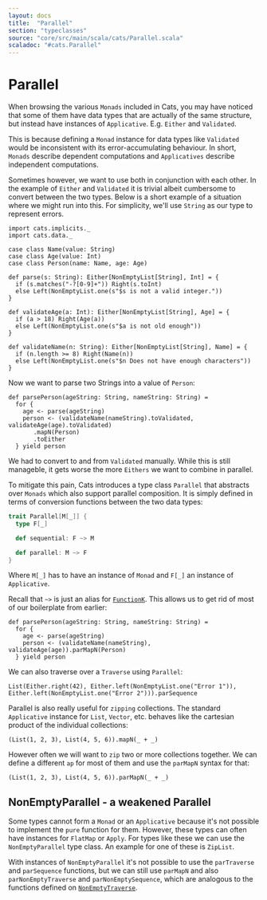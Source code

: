 ```yaml
---
layout: docs
title:  "Parallel"
section: "typeclasses"
source: "core/src/main/scala/cats/Parallel.scala"
scaladoc: "#cats.Parallel"
---
```

# Parallel

When browsing the various `Monads` included in Cats,
you may have noticed that some of them have data types that are actually of the same structure,
but instead have instances of `Applicative`. E.g. `Either` and `Validated`.

This is because defining a `Monad` instance for data types like `Validated` would be inconsistent with its error-accumulating behaviour.
In short, `Monads` describe dependent computations and `Applicatives` describe independent computations.

Sometimes however, we want to use both in conjunction with each other.
In the example of `Either` and `Validated` it is trivial albeit cumbersome to convert between the two types.
Below is a short example of a situation where we might run into this.
For simplicity, we'll use `String` as our type to represent errors.

```tut:book
import cats.implicits._
import cats.data._

case class Name(value: String)
case class Age(value: Int)
case class Person(name: Name, age: Age)

def parse(s: String): Either[NonEmptyList[String], Int] = {
  if (s.matches("-?[0-9]+")) Right(s.toInt)
  else Left(NonEmptyList.one(s"$s is not a valid integer."))
}

def validateAge(a: Int): Either[NonEmptyList[String], Age] = {
  if (a > 18) Right(Age(a))
  else Left(NonEmptyList.one(s"$a is not old enough"))
}

def validateName(n: String): Either[NonEmptyList[String], Name] = {
  if (n.length >= 8) Right(Name(n))
  else Left(NonEmptyList.one(s"$n Does not have enough characters"))
}

```

Now we want to parse two Strings into a value of `Person`:

```tut:book
def parsePerson(ageString: String, nameString: String) =
  for {
    age <- parse(ageString)
    person <- (validateName(nameString).toValidated, validateAge(age).toValidated)
       .mapN(Person)
       .toEither
  } yield person

```

We had to convert to and from `Validated` manually.
While this is still manageble, it gets worse the more `Eithers` we want to combine in parallel.

To mitigate this pain, Cats introduces a type class `Parallel` that abstracts over `Monads` which also support parallel composition.
It is simply defined in terms of conversion functions between the two data types:

```scala
trait Parallel[M[_]] {
  type F[_]

  def sequential: F ~> M

  def parallel: M ~> F
}
```
Where `M[_]` has to have an instance of `Monad` and `F[_]` an instance of `Applicative`.

Recall that `~>` is just an alias for [`FunctionK`](../datatypes/functionk.html).
This allows us to get rid of most of our boilerplate from earlier:

```tut:book
def parsePerson(ageString: String, nameString: String) =
  for {
    age <- parse(ageString)
    person <- (validateName(nameString), validateAge(age)).parMapN(Person)
  } yield person
```

We can also traverse over a `Traverse` using `Parallel`:

```tut
List(Either.right(42), Either.left(NonEmptyList.one("Error 1")), Either.left(NonEmptyList.one("Error 2"))).parSequence
```



Parallel is also really useful for `zipping` collections. The standard `Applicative` instance for `List`, `Vector`, etc.
behaves like the cartesian product of the individual collections:

```tut
(List(1, 2, 3), List(4, 5, 6)).mapN(_ + _)
```

However often we will want to `zip` two or more collections together.
We can define a different `ap` for most of them and use the `parMapN` syntax for that:

```tut
(List(1, 2, 3), List(4, 5, 6)).parMapN(_ + _)
```

## NonEmptyParallel - a weakened Parallel

Some types cannot form a `Monad` or an `Applicative` because it's not possible to implement the `pure` function for them.
However, these types can often have instances for `FlatMap` or `Apply`.
For types like these we can use the `NonEmptyParallel` type class.
An example for one of these is `ZipList`.


With instances of `NonEmptyParallel` it's not possible to use the `parTraverse` and `parSequence` functions,
but we can still use `parMapN` and also `parNonEmptyTraverse` and `parNonEmptySequence`,
which are analogous to the functions defined on [`NonEmptyTraverse`](nonemptytraverse.html).
